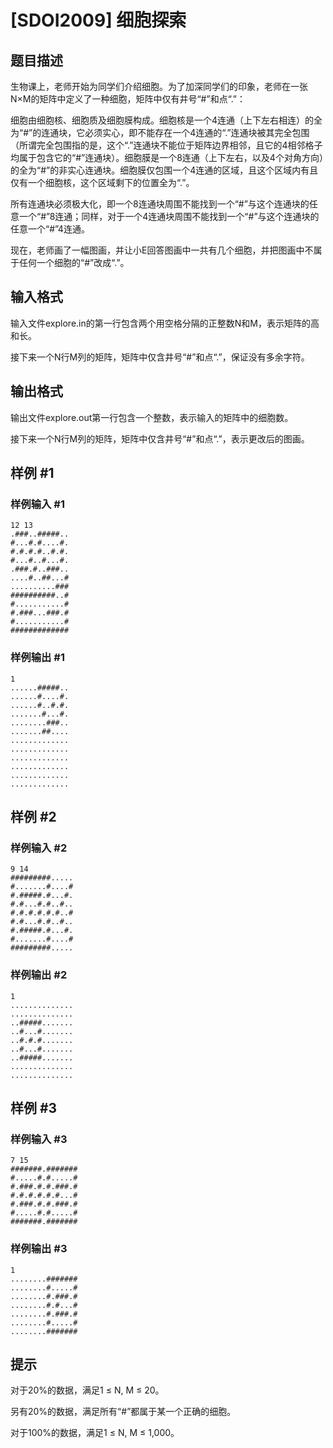 # [SDOI2009] 细胞探索

## 题目描述

生物课上，老师开始为同学们介绍细胞。为了加深同学们的印象，老师在一张N×M的矩阵中定义了一种细胞，矩阵中仅有井号“#”和点“.”：

细胞由细胞核、细胞质及细胞膜构成。细胞核是一个4连通（上下左右相连）的全为“#”的连通块，它必须实心，即不能存在一个4连通的“.”连通块被其完全包围（所谓完全包围指的是，这个“.”连通块不能位于矩阵边界相邻，且它的4相邻格子均属于包含它的“#”连通块）。细胞膜是一个8连通（上下左右，以及4个对角方向）的全为“#”的非实心连通块。细胞膜仅包围一个4连通的区域，且这个区域内有且仅有一个细胞核，这个区域剩下的位置全为“.”。

所有连通块必须极大化，即一个8连通块周围不能找到一个“#”与这个连通块的任意一个“#”8连通；同样，对于一个4连通块周围不能找到一个“#”与这个连通块的任意一个“#”4连通。

现在，老师画了一幅图画，并让小E回答图画中一共有几个细胞，并把图画中不属于任何一个细胞的“#”改成“.”。


## 输入格式

输入文件explore.in的第一行包含两个用空格分隔的正整数N和M，表示矩阵的高和长。

接下来一个N行M列的矩阵，矩阵中仅含井号“#”和点“.”，保证没有多余字符。


## 输出格式

输出文件explore.out第一行包含一个整数，表示输入的矩阵中的细胞数。

接下来一个N行M列的矩阵，矩阵中仅含井号“#”和点“.”，表示更改后的图画。


## 样例 #1

### 样例输入 #1
```
12 13
.###..#####..
#...#.#....#.
#.#.#.#..#.#.
#...#..#...#.
.###.#..###..
....#..##...#
..........###
##########..#
#...........#
#.###...###.#
#...........#
#############
```

### 样例输出 #1

```
1
......#####..
......#....#.
......#..#.#.
.......#...#.
........###..
.......##....
.............
.............
.............
.............
.............
.............
```

## 样例 #2

### 样例输入 #2
```
9 14
#########.....
#.......#....#
#.#####.#...#.
#.#...#.#..#..
#.#.#.#.#.#..#
#.#...#.#..#..
#.#####.#...#.
#.......#....#
#########.....
```

### 样例输出 #2

```
1
..............
..............
..#####.......
..#...#.......
..#.#.#.......
..#...#.......
..#####.......
..............
..............
```

## 样例 #3

### 样例输入 #3
```
7 15
#######.#######
#.....#.#.....#
#.###.#.#.###.#
#.#.#.#.#.#...#
#.###.#.#.###.#
#.....#.#.....#
#######.#######
```

### 样例输出 #3

```
1
........#######
........#.....#
........#.###.#
........#.#...#
........#.###.#
........#.....#
........#######
```

## 提示

对于20%的数据，满足1 ≤ N, M ≤ 20。

另有20%的数据，满足所有“#”都属于某一个正确的细胞。

对于100%的数据，满足1 ≤ N, M ≤ 1,000。

